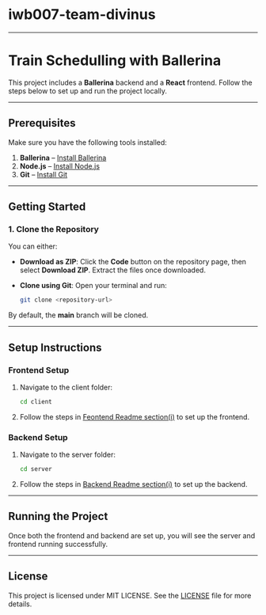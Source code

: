# iwb007-team-divinus
---

# Train Schedulling with Ballerina

This project includes a **Ballerina** backend and a **React** frontend. Follow the steps below to set up and run the project locally.

---

## Prerequisites

Make sure you have the following tools installed:

1. **Ballerina** – [Install Ballerina](https://ballerina.io/downloads/)  
2. **Node.js** – [Install Node.js](https://nodejs.org/)  
3. **Git** – [Install Git](https://git-scm.com/downloads)  

---

## Getting Started

### 1. Clone the Repository

You can either:

- **Download as ZIP**: Click the **Code** button on the repository page, then select **Download ZIP**. Extract the files once downloaded.

- **Clone using Git**: Open your terminal and run:

   ```bash
   git clone <repository-url>
   ```

By default, the **main** branch will be cloned.

---

## Setup Instructions

### Frontend Setup

1. Navigate to the client folder:
   ```bash
   cd client
   ```
2. Follow the steps in [Feontend Readme section(i)](/client/README.md) to set up the frontend.

### Backend Setup

1. Navigate to the server folder:
   ```bash
   cd server
   ```
2. Follow the steps in [Backend Readme section(i)](/server/README.md) to set up the backend.

---

## Running the Project

Once both the frontend and backend are set up, you will see the server and frontend running successfully.

---

## License

This project is licensed under MIT LICENSE. See the [LICENSE](/LICENSE) file for more details.
